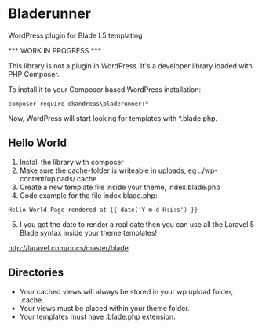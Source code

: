 # Bladerunner
WordPress plugin for Blade L5 templating

*** WORK IN PROGRESS ***

This library is not a plugin in WordPress. It's a developer library loaded with PHP Composer.

To install it to your Composer based WordPress installation:

```
composer require ekandreas\bladerunner:*
```

Now, WordPress will start looking for templates with *.blade.php.

## Hello World
1. Install the library with composer
2. Make sure the cache-folder is writeable in uploads, eg ../wp-content/uploads/.cache
3. Create a new template file inside your theme, index.blade.php
4. Code example for the file index.blade.php:
```
Hello World Page rendered at {{ date('Y-m-d H:i:s') }}
```
5. I you got the date to render a real date then you can use all the Laravel 5 Blade syntax inside your theme templates!

http://laravel.com/docs/master/blade

## Directories
* Your cached views will always be stored in your wp upload folder, .cache.
* Your views must be placed within your theme folder.
* Your templates must have .blade.php extension.

